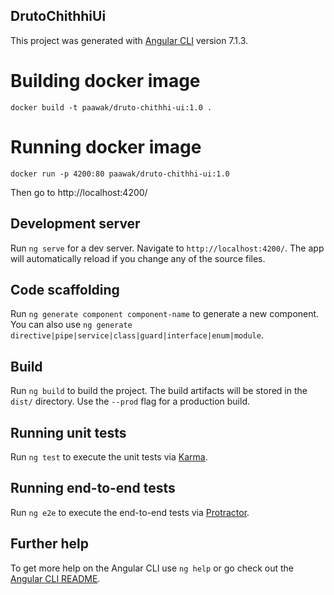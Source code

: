 ## DrutoChithhiUi
This project was generated with [Angular CLI](https://github.com/angular/angular-cli) version 7.1.3.

# Building docker image
    docker build -t paawak/druto-chithhi-ui:1.0 .

# Running docker image
    docker run -p 4200:80 paawak/druto-chithhi-ui:1.0

Then go to http://localhost:4200/

## Development server

Run `ng serve` for a dev server. Navigate to `http://localhost:4200/`. The app will automatically reload if you change any of the source files.

## Code scaffolding

Run `ng generate component component-name` to generate a new component. You can also use `ng generate directive|pipe|service|class|guard|interface|enum|module`.

## Build

Run `ng build` to build the project. The build artifacts will be stored in the `dist/` directory. Use the `--prod` flag for a production build.

## Running unit tests

Run `ng test` to execute the unit tests via [Karma](https://karma-runner.github.io).

## Running end-to-end tests

Run `ng e2e` to execute the end-to-end tests via [Protractor](http://www.protractortest.org/).

## Further help

To get more help on the Angular CLI use `ng help` or go check out the [Angular CLI README](https://github.com/angular/angular-cli/blob/master/README.md).
